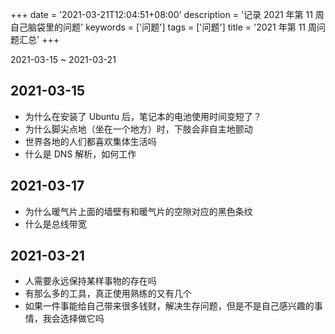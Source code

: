 +++
date = '2021-03-21T12:04:51+08:00'
description = '记录 2021 年第 11 周自己脑袋里的问题'
keywords = ['问题']
tags = ['问题']
title = '2021 年第 11 周问题汇总'
+++

2021-03-15 ~ 2021-03-21

## 2021-03-15

- 为什么在安装了 Ubuntu 后，笔记本的电池使用时间变短了？
- 为什么脚尖点地（坐在一个地方）时，下肢会非自主地颤动
- 世界各地的人们都喜欢集体生活吗
- 什么是 DNS 解析，如何工作

## 2021-03-17

- 为什么暖气片上面的墙壁有和暖气片的空隙对应的黑色条纹
- 什么是总线带宽

## 2021-03-21

- 人需要永远保持某样事物的存在吗
- 有那么多的工具，真正使用熟练的又有几个
- 如果一件事能给自己带来很多钱财，解决生存问题，但是不是自己感兴趣的事情，我会选择做它吗
